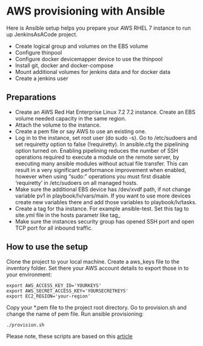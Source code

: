 # AWS provisioning with Ansible
Here is Ansible setup helps you prepare your AWS RHEL 7 instance to run up JenkinsAsACode project.
* Create logical group and volumes on the EBS volume
* Configure thinpool
* Configure docker devicemapper device to use the thinpool
* Install git, docker and docker-compose
* Mount additional volumes for jenkins data and for docker data
* Create a jenkins user

## Preparations 
* Create an AWS Red Hat Enterprise Linux 7.2 7.2 instance. Create an EBS volume needed capacity in the same region.
* Attach the volume to the instance.
* Create a pem file or say AWS to use an existing one.
* Log in to the instance, set root user (do sudo -s). Go to /etc/sudoers and set requiretty option to false (!requiretty). In ansible.cfg the pipelining option turned on. Enabling pipelining reduces the number of SSH operations required to execute a module on the remote server, by executing many ansible modules without actual file transfer. This can result in a very significant performance improvement when enabled, however when using “sudo:” operations you must first disable ‘requiretty’ in /etc/sudoers on all managed hosts.   
* Make sure the additional EBS device has /dev/xvdf path, if not change variable pv1 in playbook/lv/vars/main. If you want to use more devices create new variables there and add those variables to playbook/lv/tasks. 
* Create a tag for tha instance. For example ansible-test. Set this tag to site.yml file in the hosts parametr like tag_<your tag>
* Make sure the instances security group has opened SSH port and open TCP port for all inbound traffic.

## How to use the setup
Clone the project to your local machine. 
Create a aws_keys file to the inventory folder. Set there your AWS account details to export those in to your environment: 
 ```
 export AWS_ACCESS_KEY_ID='YOURKEYS'
 export AWS_SECRET_ACCESS_KEY='YOURSECRETKEYS'
 export EC2_REGION='your-region'
```
Copy your *.pem file to the project root directory. Go to provision.sh and change the name of pem file.
Run ansible provisioning:
```
./provision.sh
```

Please note, these scripts are based on this [article](https://docs.docker.com/engine/userguide/storagedriver/device-mapper-driver/#configure-direct-lvm-mode-for-production)
